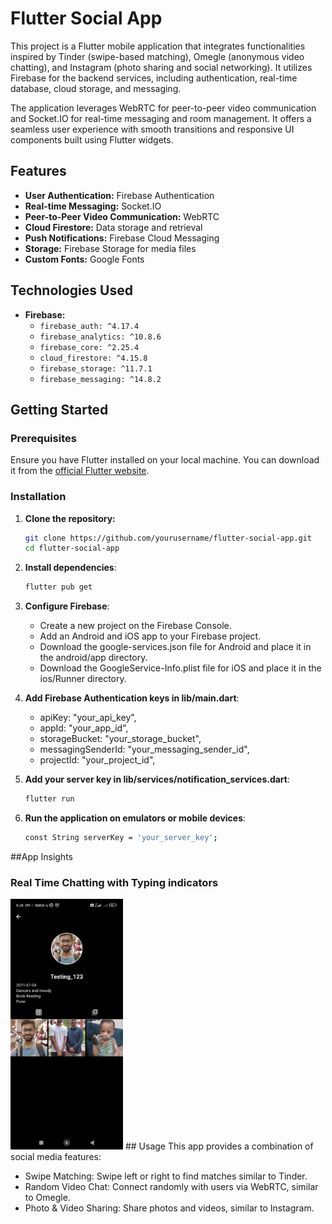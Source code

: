 # Flutter Social App

This project is a Flutter mobile application that integrates functionalities inspired by Tinder (swipe-based matching), Omegle (anonymous video chatting), and Instagram (photo sharing and social networking). It utilizes Firebase for the backend services, including authentication, real-time database, cloud storage, and messaging.

The application leverages WebRTC for peer-to-peer video communication and Socket.IO for real-time messaging and room management. It offers a seamless user experience with smooth transitions and responsive UI components built using Flutter widgets.


## Features

- **User Authentication:** Firebase Authentication
- **Real-time Messaging:** Socket.IO
- **Peer-to-Peer Video Communication:** WebRTC
- **Cloud Firestore:** Data storage and retrieval
- **Push Notifications:** Firebase Cloud Messaging
- **Storage:** Firebase Storage for media files
- **Custom Fonts:** Google Fonts

## Technologies Used

- **Firebase:**
  - `firebase_auth: ^4.17.4`
  - `firebase_analytics: ^10.8.6`
  - `firebase_core: ^2.25.4`
  - `cloud_firestore: ^4.15.8`
  - `firebase_storage: ^11.7.1`
  - `firebase_messaging: ^14.8.2`

## Getting Started

### Prerequisites

Ensure you have Flutter installed on your local machine. You can download it from the [official Flutter website](https://flutter.dev/docs/get-started/install).

### Installation

1. **Clone the repository:**

   ```bash
   git clone https://github.com/yourusername/flutter-social-app.git
   cd flutter-social-app
   ```
2. **Install dependencies**:
    ```bash
    flutter pub get
    ```

3. **Configure Firebase**:
    - Create a new project on the Firebase Console.
    - Add an Android and iOS app to your Firebase project.
    - Download the google-services.json file for Android and place it in the android/app directory.
    - Download the GoogleService-Info.plist file for iOS and place it in the ios/Runner directory.


4. **Add Firebase Authentication keys in lib/main.dart**:
    - apiKey: "your_api_key",
    - appId: "your_app_id",
    - storageBucket: "your_storage_bucket",
    - messagingSenderId: "your_messaging_sender_id",
    - projectId: "your_project_id",



5. **Add your server key in lib/services/notification_services.dart**:
    ```bash
    flutter run
    ```
6. **Run the application on emulators or mobile devices**:
    ```bash
    const String serverKey = 'your_server_key';
    ```

##App Insights
### Real Time Chatting with Typing indicators
<img width="180" alt="screenshots/app1.png" src="screenshots/app1.jpg">
## Usage
  This app provides a combination of social media features:
    
  - Swipe Matching: Swipe left or right to find matches similar to Tinder.
  - Random Video Chat: Connect randomly with users via WebRTC, similar to Omegle.
  - Photo & Video Sharing: Share photos and videos, similar to Instagram.
